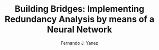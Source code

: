 ---
paperId: 89
author: Fernando J. Yanez
publicationauthor: Yanez, F. J.
title: "Building Bridges: Implementing Redundancy Analysis by means of a Neural Network"
pdf: --
poster: --
alt: --
type: Poster
topic: FAT
link: --
conference: neurips
year: 2019
tags: neurips-2019
location: Vancouver, Canada
---